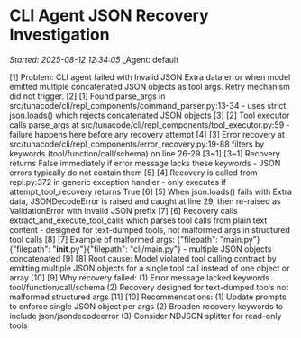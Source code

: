 # CLI Agent JSON Recovery Investigation
_Started: 2025-08-12 12:34:05_
_Agent: default

[1] Problem: CLI agent failed with Invalid JSON Extra data error when model emitted multiple concatenated JSON objects as tool args. Retry mechanism did not trigger.
[2] [1] Found parse_args in src/tunacode/cli/repl_components/command_parser.py:13-34 - uses strict json.loads() which rejects concatenated JSON objects
[3] [2] Tool executor calls parse_args at src/tunacode/cli/repl_components/tool_executor.py:59 - failure happens here before any recovery attempt
[4] [3] Error recovery at src/tunacode/cli/repl_components/error_recovery.py:19-88 filters by keywords (tool/function/call/schema) on line 26-29
[3~1] [3~1] Recovery returns False immediately if error message lacks these keywords - JSON errors typically do not contain them
[5] [4] Recovery is called from repl.py:372 in generic exception handler - only executes if attempt_tool_recovery returns True
[6] [5] When json.loads() fails with Extra data, JSONDecodeError is raised and caught at line 29, then re-raised as ValidationError with Invalid JSON prefix
[7] [6] Recovery calls extract_and_execute_tool_calls which parses tool calls from plain text content - designed for text-dumped tools, not malformed args in structured tool calls
[8] [7] Example of malformed args: {"filepath": "main.py"}{"filepath": "__init__.py"}{"filepath": "cli/main.py"} - multiple JSON objects concatenated
[9] [8] Root cause: Model violated tool calling contract by emitting multiple JSON objects for a single tool call instead of one object or array
[10] [9] Why recovery failed: (1) Error message lacked keywords tool/function/call/schema (2) Recovery designed for text-dumped tools not malformed structured args
[11] [10] Recommendations: (1) Update prompts to enforce single JSON object per args (2) Broaden recovery keywords to include json/jsondecodeerror (3) Consider NDJSON splitter for read-only tools
